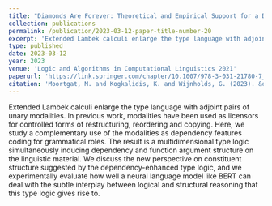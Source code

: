 ```yaml
---
title: "Diamonds Are Forever: Theoretical and Empirical Support for a Dependency-Enhanced Type Logic"
collection: publications
permalink: /publication/2023-03-12-paper-title-number-20
excerpt: 'Extended Lambek calculi enlarge the type language with adjoint pairs of unary modalities. In previous work, modalities have been used as licensors for controlled forms of restructuring, reordering and copying. Here, we study a complementary use of the modalities as dependency features coding for grammatical roles. The result is a multidimensional type logic simultaneously inducing dependency and function argument structure on the linguistic material. We discuss the new perspective on constituent structure suggested by the dependency-enhanced type logic, and we experimentally evaluate how well a neural language model like BERT can deal with the subtle interplay between logical and structural reasoning that this type logic gives rise to.'
type: published
date: 2023-03-12
year: 2023
venue: 'Logic and Algorithms in Computational Linguistics 2021'
paperurl: 'https://link.springer.com/chapter/10.1007/978-3-031-21780-7_3'
citation: 'Moortgat, M. and Kogkalidis, K. and Wijnholds, G. (2023). &quot;Diamonds Are Forever: Theoretical and Empirical Support for a Dependency-Enhanced Type Logic.&quot;  <i>Logic and Algorithms in Computational Linguistics 2021</i>.'
---
```

Extended Lambek calculi enlarge the type language with adjoint pairs of unary modalities. In previous work, modalities have been used as licensors for controlled forms of restructuring, reordering and copying. Here, we study a complementary use of the modalities as dependency features coding for grammatical roles. The result is a multidimensional type logic simultaneously inducing dependency and function argument structure on the linguistic material. We discuss the new perspective on constituent structure suggested by the dependency-enhanced type logic, and we experimentally evaluate how well a neural language model like BERT can deal with the subtle interplay between logical and structural reasoning that this type logic gives rise to.
